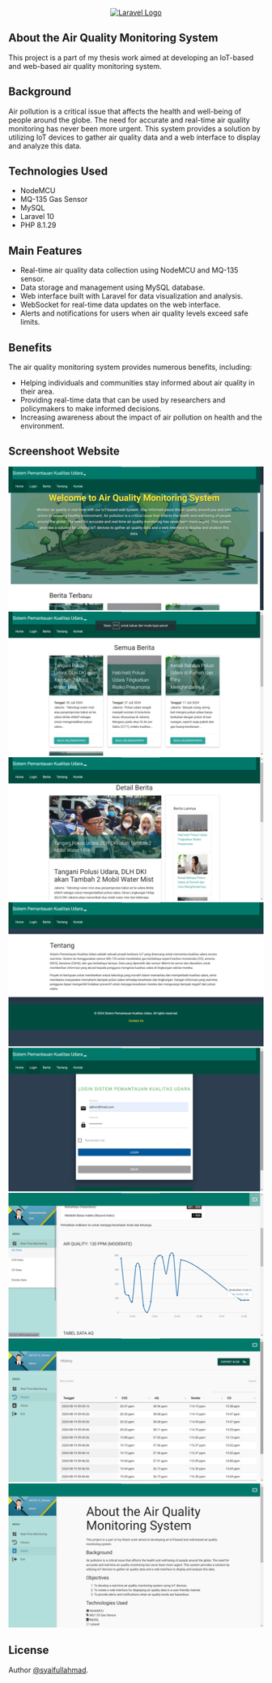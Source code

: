 <p align="center"><a href="https://laravel.com" target="_blank"><img src="https://raw.githubusercontent.com/laravel/art/master/logo-lockup/5%20SVG/2%20CMYK/1%20Full%20Color/laravel-logolockup-cmyk-red.svg" width="400" alt="Laravel Logo"></a></p>

## About the Air Quality Monitoring System
This project is a part of my thesis work aimed at developing an IoT-based and web-based air quality monitoring system.

## Background
Air pollution is a critical issue that affects the health and well-being of people around the globe. The need for accurate and real-time air quality monitoring has never been more urgent. This system provides a solution by utilizing IoT devices to gather air quality data and a web interface to display and analyze this data.

## Technologies Used
- NodeMCU
- MQ-135 Gas Sensor
- MySQL
- Laravel 10
- PHP 8.1.29

## Main Features
- Real-time air quality data collection using NodeMCU and MQ-135 sensor.
- Data storage and management using MySQL database.
- Web interface built with Laravel for data visualization and analysis.
- WebSocket for real-time data updates on the web interface.
- Alerts and notifications for users when air quality levels exceed safe limits.

## Benefits
The air quality monitoring system provides numerous benefits, including:
 - Helping individuals and communities stay informed about air quality in their area.
 - Providing real-time data that can be used by researchers and policymakers to make informed decisions.
 - Increasing awareness about the impact of air pollution on health and the environment.


## Screenshoot Website
![image](https://github.com/syaifullahmad/monitoring-aq/blob/main/public/images/hasil/landing.png?raw=true)
![image](https://github.com/syaifullahmad/monitoring-aq/blob/main/public/images/hasil/berita.png?raw=true)
![image](https://github.com/syaifullahmad/monitoring-aq/blob/main/public/images/hasil/detail%20berita.png?raw=true)
![image](https://github.com/syaifullahmad/monitoring-aq/blob/main/public/images/hasil/tentang%20landing.png?raw=true)
![image](https://github.com/syaifullahmad/monitoring-aq/blob/main/public/images/hasil/login.png?raw=true)
![image](https://github.com/syaifullahmad/monitoring-aq/blob/main/public/images/hasil/real-time%20monitoring.png?raw=true)
![image](https://github.com/syaifullahmad/monitoring-aq/blob/main/public/images/hasil/history.png?raw=true)
![image](https://github.com/syaifullahmad/monitoring-aq/blob/main/public/images/hasil/about.png?raw=true)

## License
Author [@syaifullahmad](https://github.com/syaifullahmad).
